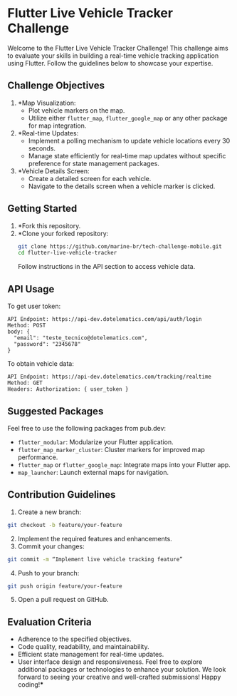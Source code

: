 # Flutter Live Vehicle Tracker Challenge

Welcome to the Flutter Live Vehicle Tracker Challenge! This challenge aims to evaluate your skills in building a real-time vehicle tracking application using Flutter. Follow the guidelines below to showcase your expertise.

## Challenge Objectives

1. \*Map Visualization:
   - Plot vehicle markers on the map.
   - Utilize either `flutter_map`, `flutter_google_map` or any other package for map integration.
2. \*Real-time Updates:
   - Implement a polling mechanism to update vehicle locations every 30 seconds.
   - Manage state efficiently for real-time map updates without specific preference for state management packages.
3. \*Vehicle Details Screen:
   - Create a detailed screen for each vehicle.
   - Navigate to the details screen when a vehicle marker is clicked.

## Getting Started

1. \*Fork this repository.
2. \*Clone your forked repository:
   ```bash
   git clone https://github.com/marine-br/tech-challenge-mobile.git
   cd flutter-live-vehicle-tracker
   ```
   Follow instructions in the API section to access vehicle data.

## API Usage

To get user token:

```
API Endpoint: https://api-dev.dotelematics.com/api/auth/login
Method: POST
body: {
  "email": "teste_tecnico@dotelematics.com",
  "password": "2345678"
}
```

To obtain vehicle data:

```
API Endpoint: https://api-dev.dotelematics.com/tracking/realtime
Method: GET
Headers: Authorization: { user_token }
```

## Suggested Packages

Feel free to use the following packages from pub.dev:

- `flutter_modular`: Modularize your Flutter application.
- `flutter_map_marker_cluster`: Cluster markers for improved map performance.
- `flutter_map` or `flutter_google_map`: Integrate maps into your Flutter app.
- `map_launcher`: Launch external maps for navigation.

## Contribution Guidelines

1. Create a new branch:

```bash
git checkout -b feature/your-feature
```

2. Implement the required features and enhancements.
3. Commit your changes:

```bash
git commit -m “Implement live vehicle tracking feature”
```

4. Push to your branch:

```bash
git push origin feature/your-feature
```

5. Open a pull request on GitHub.

## Evaluation Criteria

- Adherence to the specified objectives.
- Code quality, readability, and maintainability.
- Efficient state management for real-time updates.
- User interface design and responsiveness.
  Feel free to explore additional packages or technologies to enhance your solution. We look forward to seeing your creative and well-crafted submissions! Happy coding!**\***
